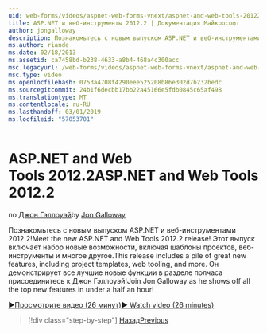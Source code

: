 ```yaml
---
uid: web-forms/videos/aspnet-web-forms-vnext/aspnet-and-web-tools-20122
title: ASP.NET и веб-инструменты 2012.2 | Документация Майкрософт
author: jongalloway
description: Познакомьтесь с новым выпуском ASP.NET и веб-инструментами 2012.2! Этот выпуск включает набор новые возможности, включая шаблоны проектов, веб-инструменты и многое другое. Джо...
ms.author: riande
ms.date: 02/18/2013
ms.assetid: ca7458bd-b238-4633-a8b4-468a4c300acc
msc.legacyurl: /web-forms/videos/aspnet-web-forms-vnext/aspnet-and-web-tools-20122
msc.type: video
ms.openlocfilehash: 0753a4708f4290eee525208b86e302d7b232bedc
ms.sourcegitcommit: 24b1f6decbb17bb22a45166e5fdb0845c65af498
ms.translationtype: MT
ms.contentlocale: ru-RU
ms.lasthandoff: 03/01/2019
ms.locfileid: "57053701"
---
```

<a name="aspnet-and-web-tools-20122"></a><span data-ttu-id="a0e2a-105">ASP.NET and Web Tools 2012.2</span><span class="sxs-lookup"><span data-stu-id="a0e2a-105">ASP.NET and Web Tools 2012.2</span></span>
====================
<span data-ttu-id="a0e2a-106">по [Джон Гэллоуэй](https://github.com/jongalloway)</span><span class="sxs-lookup"><span data-stu-id="a0e2a-106">by [Jon Galloway](https://github.com/jongalloway)</span></span>

<span data-ttu-id="a0e2a-107">Познакомьтесь с новым выпуском ASP.NET и веб-инструментами 2012.2!</span><span class="sxs-lookup"><span data-stu-id="a0e2a-107">Meet the new ASP.NET and Web Tools 2012.2 release!</span></span> <span data-ttu-id="a0e2a-108">Этот выпуск включает набор новые возможности, включая шаблоны проектов, веб-инструменты и многое другое.</span><span class="sxs-lookup"><span data-stu-id="a0e2a-108">This release includes a pile of great new features, including project templates, web tooling, and more.</span></span> <span data-ttu-id="a0e2a-109">Он демонстрирует все лучшие новые функции в разделе полчаса присоединитесь к Джон Гэллоуэй!</span><span class="sxs-lookup"><span data-stu-id="a0e2a-109">Join Jon Galloway as he shows off all the top new features in under a half an hour!</span></span>

[<span data-ttu-id="a0e2a-110">&#9654;Просмотрите видео (26 минут)</span><span class="sxs-lookup"><span data-stu-id="a0e2a-110">&#9654; Watch video (26 minutes)</span></span>](https://channel9.msdn.com/Blogs/ASP-NET-Site-Videos/aspnet-and-web-tools-20122)

> [!div class="step-by-step"]
> [<span data-ttu-id="a0e2a-111">Назад</span><span class="sxs-lookup"><span data-stu-id="a0e2a-111">Previous</span></span>](getting-started-with-the-next-version-of-aspnet.md)
